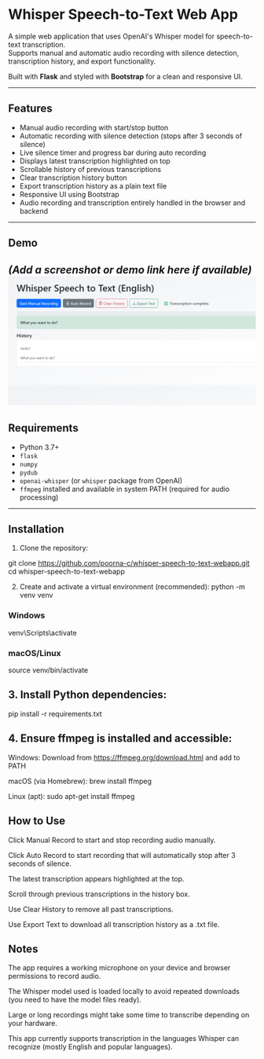# Whisper Speech-to-Text Web App

A simple web application that uses OpenAI's Whisper model for speech-to-text transcription.  
Supports manual and automatic audio recording with silence detection, transcription history, and export functionality.  

Built with **Flask** and styled with **Bootstrap** for a clean and responsive UI.

---

## Features

- Manual audio recording with start/stop button  
- Automatic recording with silence detection (stops after 3 seconds of silence)  
- Live silence timer and progress bar during auto recording  
- Displays latest transcription highlighted on top  
- Scrollable history of previous transcriptions  
- Clear transcription history button  
- Export transcription history as a plain text file  
- Responsive UI using Bootstrap  
- Audio recording and transcription entirely handled in the browser and backend  

---

## Demo

_(Add a screenshot or demo link here if available)_
![alt text](image.png)
---

## Requirements

- Python 3.7+  
- `flask`  
- `numpy`  
- `pydub`  
- `openai-whisper` (or `whisper` package from OpenAI)  
- `ffmpeg` installed and available in system PATH (required for audio processing)  

---

## Installation

1. Clone the repository:

git clone https://github.com/poorna-c/whisper-speech-to-text-webapp.git
cd whisper-speech-to-text-webapp


2. Create and activate a virtual environment (recommended):
python -m venv venv
### Windows
venv\Scripts\activate
### macOS/Linux
source venv/bin/activate

## 3. Install Python dependencies:
pip install -r requirements.txt

## 4. Ensure ffmpeg is installed and accessible:

Windows: Download from https://ffmpeg.org/download.html and add to PATH

macOS (via Homebrew): brew install ffmpeg

Linux (apt): sudo apt-get install ffmpeg



## How to Use
Click Manual Record to start and stop recording audio manually.

Click Auto Record to start recording that will automatically stop after 3 seconds of silence.

The latest transcription appears highlighted at the top.

Scroll through previous transcriptions in the history box.

Use Clear History to remove all past transcriptions.

Use Export Text to download all transcription history as a .txt file.

## Notes
The app requires a working microphone on your device and browser permissions to record audio.

The Whisper model used is loaded locally to avoid repeated downloads (you need to have the model files ready).

Large or long recordings might take some time to transcribe depending on your hardware.

This app currently supports transcription in the languages Whisper can recognize (mostly English and popular languages).